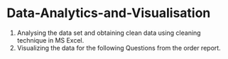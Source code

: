# Data-Analytics-and-Visualisation
1. Analysing the data set and obtaining clean data using cleaning technique in MS Excel.
2. Visualizing the data for the following Questions from the order report.
